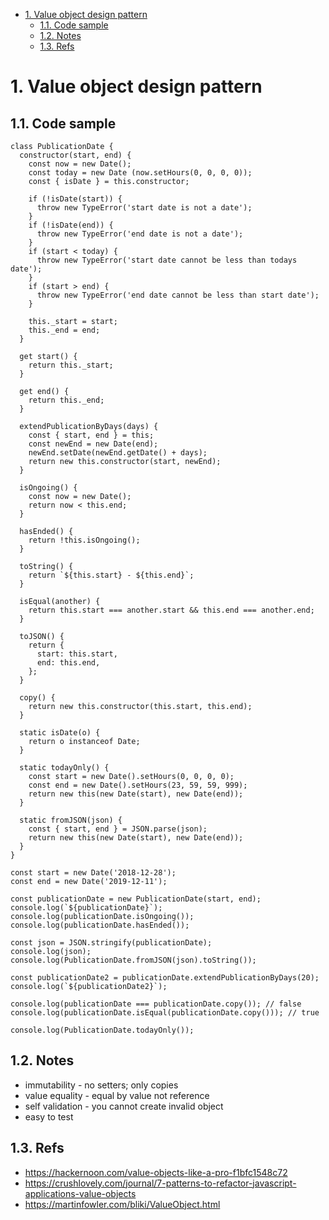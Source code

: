 <!-- TOC -->

- [1. Value object design pattern](#1-value-object-design-pattern)
  - [1.1. Code sample](#11-code-sample)
  - [1.2. Notes](#12-notes)
  - [1.3. Refs](#13-refs)

<!-- /TOC -->

# 1. Value object design pattern

## 1.1. Code sample
```
class PublicationDate {
  constructor(start, end) {
    const now = new Date();
    const today = new Date (now.setHours(0, 0, 0, 0));
    const { isDate } = this.constructor;

    if (!isDate(start)) {
      throw new TypeError('start date is not a date');
    }
    if (!isDate(end)) {
      throw new TypeError('end date is not a date');
    }
    if (start < today) {
      throw new TypeError('start date cannot be less than todays date');
    }
    if (start > end) {
      throw new TypeError('end date cannot be less than start date');
    }

    this._start = start;
    this._end = end;
  }

  get start() {
    return this._start;
  }

  get end() {
    return this._end;
  }

  extendPublicationByDays(days) {
    const { start, end } = this;
    const newEnd = new Date(end);
    newEnd.setDate(newEnd.getDate() + days);
    return new this.constructor(start, newEnd);
  }

  isOngoing() {
    const now = new Date();
    return now < this.end;
  }

  hasEnded() {
    return !this.isOngoing();
  }

  toString() {
    return `${this.start} - ${this.end}`;
  }

  isEqual(another) {
    return this.start === another.start && this.end === another.end;
  }

  toJSON() {
    return {
      start: this.start,
      end: this.end,
    };
  }

  copy() {
    return new this.constructor(this.start, this.end);
  }

  static isDate(o) {
    return o instanceof Date;
  }

  static todayOnly() {
    const start = new Date().setHours(0, 0, 0, 0);
    const end = new Date().setHours(23, 59, 59, 999);
    return new this(new Date(start), new Date(end));
  }

  static fromJSON(json) {
    const { start, end } = JSON.parse(json);
    return new this(new Date(start), new Date(end));
  }
}

const start = new Date('2018-12-28');
const end = new Date('2019-12-11');

const publicationDate = new PublicationDate(start, end);
console.log(`${publicationDate}`);
console.log(publicationDate.isOngoing());
console.log(publicationDate.hasEnded());

const json = JSON.stringify(publicationDate);
console.log(json);
console.log(PublicationDate.fromJSON(json).toString());

const publicationDate2 = publicationDate.extendPublicationByDays(20);
console.log(`${publicationDate2}`);

console.log(publicationDate === publicationDate.copy()); // false
console.log(publicationDate.isEqual(publicationDate.copy())); // true

console.log(PublicationDate.todayOnly());

```

## 1.2. Notes
- immutability - no setters; only copies
- value equality - equal by value not reference
- self validation - you cannot create invalid object
- easy to test


## 1.3. Refs
- https://hackernoon.com/value-objects-like-a-pro-f1bfc1548c72
- https://crushlovely.com/journal/7-patterns-to-refactor-javascript-applications-value-objects
- https://martinfowler.com/bliki/ValueObject.html
